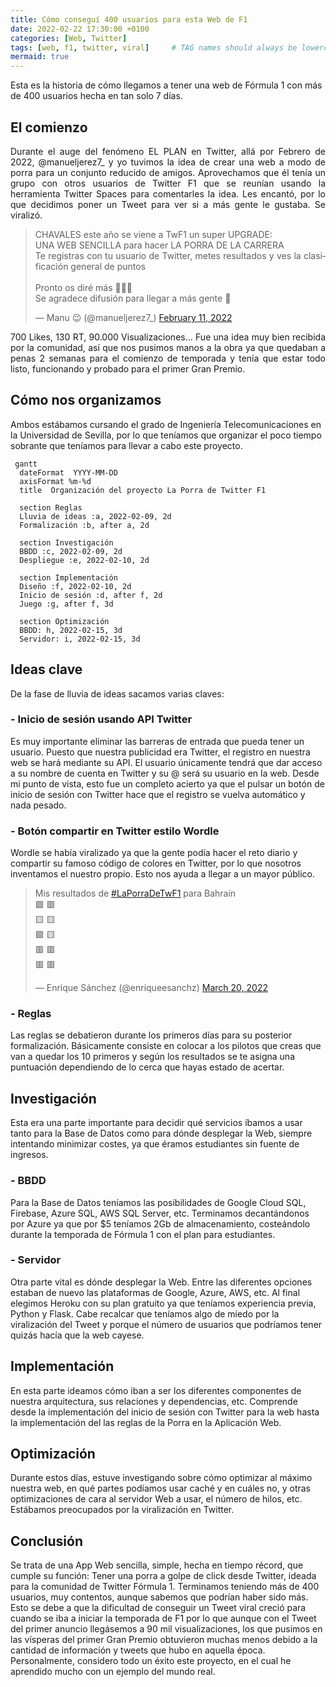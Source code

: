 ```yaml
---
title: Cómo conseguí 400 usuarios para esta Web de F1
date: 2022-02-22 17:30:00 +0100
categories: [Web, Twitter]
tags: [web, f1, twitter, viral]     # TAG names should always be lowercase
mermaid: true
---
```


Esta es la historia de cómo llegamos a tener una web de Fórmula 1 con más de 400 usuarios hecha en tan solo 7 días.

## El comienzo
<div style="text-align: justify; text-justify: inter-word">
Durante el auge del fenómeno EL PLAN en Twitter, allá por Febrero de 2022, @manueljerez7_ y yo tuvimos la idea de crear una web a modo de porra para un conjunto reducido de amigos.
Aprovechamos que él tenía un grupo con otros usuarios de Twitter F1 que se reunían usando la herramienta Twitter Spaces para comentarles la idea. Les encantó, por lo que decidimos poner un Tweet para ver si a más gente le gustaba. Se viralizó.

<blockquote class="twitter-tweet"><p lang="es" dir="ltr">CHAVALES este año se viene a TwF1 un super UPGRADE:<br>UNA WEB SENCILLA para hacer LA PORRA DE LA CARRERA<br>Te registras con tu usuario de Twitter, metes resultados y ves la clasificación general de puntos<br><br>Pronto os diré más 👀👀👀<br>Se agradece difusión para llegar a más gente 🙏</p>&mdash; Manu 😉 (@manueljerez7_) <a href="https://twitter.com/manueljerez7_/status/1492115818951417859?ref_src=twsrc%5Etfw">February 11, 2022</a></blockquote> <script async src="https://platform.twitter.com/widgets.js" charset="utf-8"></script> 

700 Likes, 130 RT, 90.000 Visualizaciones... Fue una idea muy bien recibida por la comunidad, así que nos pusimos manos a la obra ya que quedaban a penas 2 semanas para el comienzo de temporada y tenía que estar todo listo, funcionando y probado para el primer Gran Premio.

</div>

## Cómo nos organizamos
Ambos estábamos cursando el grado de Ingeniería Telecomunicaciones en la Universidad de Sevilla, por lo que teníamos que organizar el poco tiempo sobrante que teníamos para llevar a cabo este proyecto.

```mermaid
 gantt
  dateFormat  YYYY-MM-DD
  axisFormat %m-%d
  title  Organización del proyecto La Porra de Twitter F1
  
  section Reglas
  Lluvia de ideas :a, 2022-02-09, 2d
  Formalización :b, after a, 2d
  
  section Investigación
  BBDD :c, 2022-02-09, 2d
  Despliegue :e, 2022-02-10, 2d
  
  section Implementación
  Diseño :f, 2022-02-10, 2d
  Inicio de sesión :d, after f, 2d
  Juego :g, after f, 3d
  
  section Optimización
  BBDD: h, 2022-02-15, 3d
  Servidor: i, 2022-02-15, 3d
```

## Ideas clave
De la fase de lluvia de ideas sacamos varias claves:

### - Inicio de sesión usando API Twitter
Es muy importante eliminar las barreras de entrada que pueda tener un usuario. Puesto que nuestra publicidad era Twitter, el registro en nuestra web se hará mediante su API. El usuario únicamente tendrá que dar acceso a su nombre de cuenta en Twitter y su @ será su usuario en la web.
Desde mi punto de vista, esto fue un completo acierto ya que el pulsar un botón de inicio de sesión con Twitter hace que el registro se vuelva automático y nada pesado.

### - Botón compartir en Twitter estilo Wordle
Wordle se había viralizado ya que la gente podía hacer el reto diario y compartir su famoso código de colores en Twitter, por lo que nosotros inventamos el nuestro propio.
Esto nos ayuda a llegar a un mayor público.

<blockquote class="twitter-tweet"><p lang="es" dir="ltr">Mis resultados de <a href="https://twitter.com/hashtag/LaPorraDeTwF1?src=hash&amp;ref_src=twsrc%5Etfw">#LaPorraDeTwF1</a> para Bahrain<br>🟩 🟥<br>🟨 🟨<br>🟩 🟨<br>🟥 🟥<br>🟥 🟥</p>&mdash; Enrique Sánchez (@enriqueesanchz) <a href="https://twitter.com/enriqueesanchz/status/1505610789796917250?ref_src=twsrc%5Etfw">March 20, 2022</a></blockquote> <script async src="https://platform.twitter.com/widgets.js" charset="utf-8"></script> 

### - Reglas
Las reglas se debatieron durante los primeros días para su posterior formalización. Básicamente consiste en colocar a los pilotos que creas que van a quedar los 10 primeros y según los resultados se te asigna una puntuación dependiendo de lo cerca que hayas estado de acertar.

## Investigación
Esta era una parte importante para decidir qué servicios íbamos a usar tanto para la Base de Datos como para dónde desplegar la Web, siempre intentando minimizar costes, ya que éramos estudiantes sin fuente de ingresos.

### - BBDD
Para la Base de Datos teníamos las posibilidades de Google Cloud SQL, Firebase, Azure SQL, AWS SQL Server, etc. Terminamos decantándonos por Azure ya que por $5 teníamos 2Gb de almacenamiento, costeándolo durante la temporada de Fórmula 1 con el plan para estudiantes.

### - Servidor
Otra parte vital es dónde desplegar la Web. Entre las diferentes opciones estaban de nuevo las plataformas de Google, Azure, AWS, etc. Al final elegimos Heroku con su plan gratuito ya que teníamos experiencia previa, Python y Flask. Cabe recalcar que teníamos algo de miedo por la viralización del Tweet y porque el número de usuarios que podríamos tener quizás hacía que la web cayese.

## Implementación
En esta parte ideamos cómo iban a ser los diferentes componentes de nuestra arquitectura, sus relaciones y dependencias, etc.
Comprende desde la implementación del inicio de sesión con Twitter para la web hasta la implementación del las reglas de la Porra en la Aplicación Web.

## Optimización
Durante estos días, estuve investigando sobre cómo optimizar al máximo nuestra web, en qué partes podíamos usar caché y en cuáles no, y otras optimizaciones de cara al servidor Web a usar, el número de hilos, etc. Estábamos preocupados por la viralización en Twitter.

## Conclusión
Se trata de una App Web sencilla, simple, hecha en tiempo récord, que cumple su función: Tener una porra a golpe de click desde Twitter, ideada para la comunidad de Twitter Fórmula 1.
Terminamos teniendo más de 400 usuarios, muy contentos, aunque sabemos que podrían haber sido más. Esto se debe a que la dificultad de conseguir un Tweet viral creció para cuando se iba a iniciar la temporada de F1 por lo que aunque con el Tweet del primer anuncio llegásemos a 90 mil visualizaciones, los que pusimos en las vísperas del primer Gran Premio obtuvieron muchas menos debido a la cantidad de información y tweets que hubo en aquella época.
Personalmente, considero todo un éxito este proyecto, en el cual he aprendido mucho con un ejemplo del mundo real.


